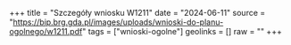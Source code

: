 +++
title = "Szczegóły wniosku W1211"
date = "2024-06-11"
source = "https://bip.brg.gda.pl/images/uploads/wnioski-do-planu-ogolnego/w1211.pdf"
tags = ["wnioski-ogolne"]
geolinks = []
raw = ""
+++




